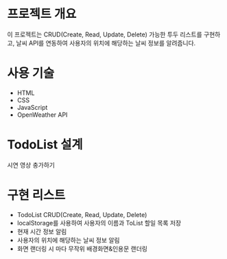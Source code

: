 # 프로젝트 개요

이 프로젝트는 CRUD(Create, Read, Update, Delete) 가능한 투두 리스트를 구현하고, 날씨 API를 연동하여 사용자의 위치에 해당하는 날씨 정보를 알려줍니다.

# 사용 기술

- HTML
- CSS
- JavaScript
- OpenWeather API

# TodoList 설계

시연 영상 충가하기

# 구현 리스트

- TodoList CRUD(Create, Read, Update, Delete)
- localStorage를 사용하여 사용자의 이름과 ToList 할일 목록 저장
- 현재 시간 정보 알림
- 사용자의 위치에 해당하는 날씨 정보 알림
- 화면 랜더링 시 마다 무작위 배경화면&인용문 랜더링
